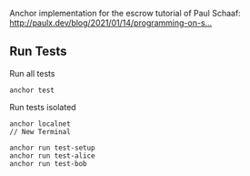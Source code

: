 Anchor implementation for the escrow tutorial of Paul Schaaf:
http://paulx.dev/blog/2021/01/14/programming-on-s…

## Run Tests

Run all tests
```
anchor test
```

Run tests isolated
```console
anchor localnet
// New Terminal

anchor run test-setup
anchor run test-alice
anchor run test-bob
```